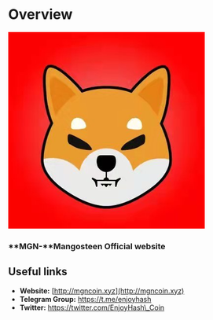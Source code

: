 # Overview

![icon](.gitbook/assets/1648823283822.jpg)

### **MGN-**Mangosteen Official website

## **Useful links**

* **Website:** [http://mgncoin.xyz](http://mgncoin.xyz)
* **Telegram Group:** https://t.me/enjoyhash
* **Twitter:** https://twitter.com/EnjoyHash\_Coin





